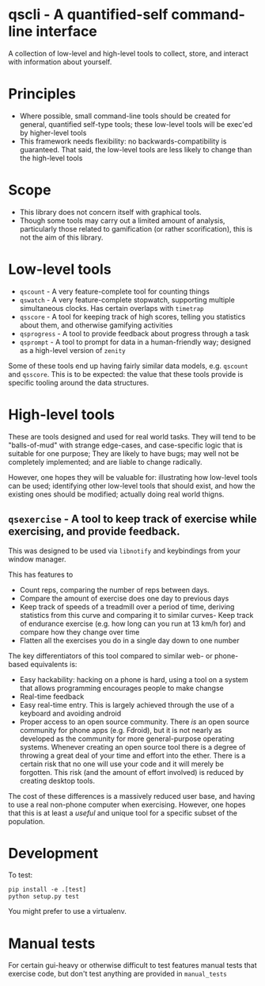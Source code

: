 # qscli - A quantified-self command-line interface

A collection of low-level and high-level tools to collect, store, and interact with information about yourself.

# Principles

- Where possible, small command-line tools should be created for general, quantified self-type tools; these low-level tools will be exec'ed by higher-level tools
- This framework needs flexibility: no backwards-compatibility is guaranteed. That said, the low-level tools are less likely to change than the high-level tools

# Scope

- This library does not concern itself with graphical tools.
- Though some tools may carry out a limited amount of analysis, particularly those related to gamification (or rather scorification), this is not the aim of this library.

# Low-level tools

- `qscount` - A very feature-complete tool for counting things
- `qswatch` - A very feature-complete stopwatch, supporting multiple simultaneous clocks. Has certain overlaps with `timetrap`
- `qsscore` - A tool for keeping track of high scores, telling you statistics about them, and otherwise gamifying activities
- `qsprogress` - A tool to provide feedback about progress through a task
- `qsprompt` - A tool to prompt for data in a human-friendly way; designed as a high-level version of `zenity`

Some of these tools end up having fairly similar data models, e.g. `qscount` and `qsscore`. This is to be expected: the value that these tools provide is specific tooling around the data structures.

# High-level tools

These are tools designed and used for real world tasks. They will tend to be "balls-of-mud" with strange edge-cases, and case-specific logic that is suitable for one purpose; They are likely to have bugs; may well not be completely implemented; and are liable to change radically.

However, one hopes they will be valuable for: illustrating how low-level tools can be used; identifying other low-level tools that should exist, and how the existing ones should be modified; actually doing real world thigns.

##  `qsexercise` - A tool to keep track of exercise while exercising, and provide feedback.

This was designed to be used via `libnotify` and keybindings from your window manager.

This has features to
- Count reps, comparing the number of reps between days.
- Compare the amount of exercise does one day to previous days
- Keep track of speeds of a treadmill over a period of time, deriving statistics from this curve and comparing it to similar curves- Keep track of endurance exercise (e.g. how long can you run at 13 km/h for) and compare how they change over time
- Flatten all the exercises you do in a single day down to one number

The key differentiators of this tool compared to similar web- or phone-based equivalents is:

- Easy hackability: hacking on a phone is hard, using a tool on a system that allows programming encourages people to make changse
- Real-time feedback
- Easy real-time entry. This is largely achieved through the use of a keyboard and avoiding android
- Proper access to an open source community. There *is* an open source community for phone apps (e.g. Fdroid), but it is not nearly as developed as the community for more general-purpose operating systems. Whenever creating an open source tool there is a degree of throwing a great deal of your time and effort into the ether. There is a certain risk that no one will use your code and it will merely be forgotten. This risk (and the amount of effort involved) is reduced by creating desktop tools.

The cost of these differences is a massively reduced user base, and having to use a real non-phone computer when exercising.  However,  one hopes that this is at least a *useful* and unique tool for a specific subset of the population.


# Development

To test:

```
pip install -e .[test]
python setup.py test
```

You might prefer to use a virtualenv.

# Manual tests

For certain gui-heavy or otherwise difficult to test features
manual tests that exercise code, but don't test anything
are provided in `manual_tests`
